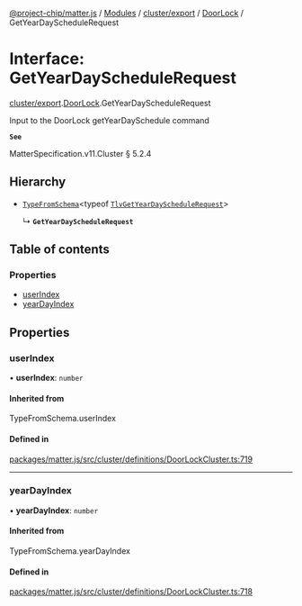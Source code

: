 [@project-chip/matter.js](../README.md) / [Modules](../modules.md) / [cluster/export](../modules/cluster_export.md) / [DoorLock](../modules/cluster_export.DoorLock.md) / GetYearDayScheduleRequest

# Interface: GetYearDayScheduleRequest

[cluster/export](../modules/cluster_export.md).[DoorLock](../modules/cluster_export.DoorLock.md).GetYearDayScheduleRequest

Input to the DoorLock getYearDaySchedule command

**`See`**

MatterSpecification.v11.Cluster § 5.2.4

## Hierarchy

- [`TypeFromSchema`](../modules/tlv_export.md#typefromschema)\<typeof [`TlvGetYearDayScheduleRequest`](../modules/cluster_export.DoorLock.md#tlvgetyeardayschedulerequest)\>

  ↳ **`GetYearDayScheduleRequest`**

## Table of contents

### Properties

- [userIndex](cluster_export.DoorLock.GetYearDayScheduleRequest.md#userindex)
- [yearDayIndex](cluster_export.DoorLock.GetYearDayScheduleRequest.md#yeardayindex)

## Properties

### userIndex

• **userIndex**: `number`

#### Inherited from

TypeFromSchema.userIndex

#### Defined in

[packages/matter.js/src/cluster/definitions/DoorLockCluster.ts:719](https://github.com/project-chip/matter.js/blob/5f71eedebdb9fa54338bde320c311bb359b7455d/packages/matter.js/src/cluster/definitions/DoorLockCluster.ts#L719)

___

### yearDayIndex

• **yearDayIndex**: `number`

#### Inherited from

TypeFromSchema.yearDayIndex

#### Defined in

[packages/matter.js/src/cluster/definitions/DoorLockCluster.ts:718](https://github.com/project-chip/matter.js/blob/5f71eedebdb9fa54338bde320c311bb359b7455d/packages/matter.js/src/cluster/definitions/DoorLockCluster.ts#L718)

